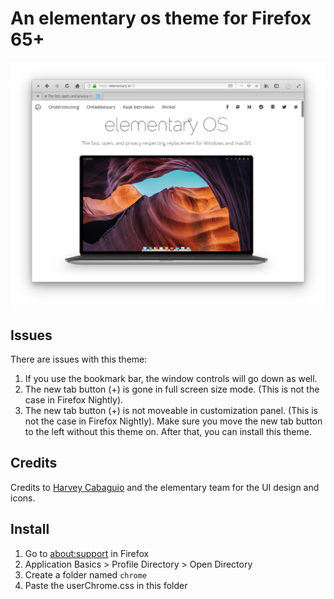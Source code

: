 # An elementary os theme for Firefox 65+

![Screenshot](screenshot_4.png)

## Issues
There are issues with this theme: 
1. If you use the bookmark bar, the window controls will go down as well.
2. The new tab button (+) is gone in full screen size mode. (This is not the case in Firefox Nightly).
3. The new tab button (+) is not moveable in customization panel. (This is not the case in Firefox Nightly). Make sure you move the new tab button to the left without this theme on. After that, you can install this theme.

## Credits
Credits to [Harvey Cabaguio](https://github.com/harveycabaguio/firefox-elementary-theme) and the elementary team for the UI design and icons.

## Install
1. Go to [about:support](about:support) in Firefox
2. Application Basics > Profile Directory > Open Directory
3. Create a folder named `chrome`
4. Paste the userChrome.css in this folder
